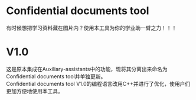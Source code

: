 # Confidential documents tool  
有时候想把学习资料藏在图片内？使用本工具为你的学业助一臂之力！！！  
# V1.0  
这是原本集成在Auxiliary-assistants中的功能，现将其分离出来命名为Confidential documents tool并单独更新。  
Confidential documents tool V1.0的编程语言改用C++并进行了优化，使用户们更加方便地使用本工具。
